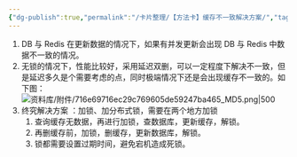```yaml
---
{"dg-publish":true,"permalink":"/卡片整理/【方法卡】缓存不一致解决方案/","tags":["方法卡"]}
---
```


1. DB 与 Redis 在更新数据的情况下，如果有并发更新会出现 DB 与 Redis 中数据不一致的情况。
2. 无锁的情况下，性能比较好，采用延迟双删，可以一定程度下解决不一致，但是延迟多久是个需要考虑的点，同时极端情况下还是会出现缓存不一致的。如下图：
	![资料库/附件/716e69716ec29c769605de59247ba465_MD5.png|500](/img/user/%E8%B5%84%E6%96%99%E5%BA%93/%E9%99%84%E4%BB%B6/716e69716ec29c769605de59247ba465_MD5.png)
3. 终究解决方案 ：加锁、加分布式锁，需要在两个地方加锁
	1. 查询缓存无数据，再进行加锁，查数据库，更新缓存，解锁。
	2. 再删缓存前，加锁，删缓存，更新数据库，解锁。
	3. 锁都需要设置过期时间，避免宕机造成死锁。
